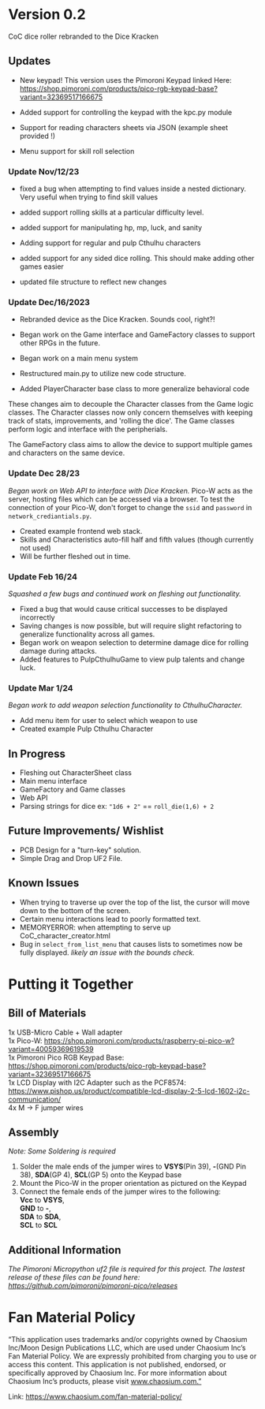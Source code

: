 # Version 0.2
CoC dice roller rebranded to the Dice Kracken

## Updates
- New keypad! This version uses the Pimoroni Keypad linked Here: https://shop.pimoroni.com/products/pico-rgb-keypad-base?variant=32369517166675
  
- Added support for controlling the keypad with the kpc.py module
- Support for reading characters sheets via JSON (example sheet provided !)
- Menu support for skill roll selection

### Update Nov/12/23

- fixed a bug when attempting to find values inside a nested dictionary. Very useful when trying to find skill values

- added support rolling skills at a particular difficulty level.

- added support for manipulating hp, mp, luck, and sanity

- Adding support for regular and pulp Cthulhu characters 

- added support for any sided dice rolling. This should make adding  other games easier

- updated file structure to reflect new changes

### Update Dec/16/2023

- Rebranded device as the Dice Kracken. Sounds cool, right?!

- Began work on the Game interface and GameFactory classes to support other RPGs in the future.

- Began work on a main menu system

- Restructured main.py to utilize new code structure.

- Added PlayerCharacter base class to more generalize behavioral code

These changes aim to decouple the Character classes from the Game logic classes. The Character classes now
only concern themselves with keeping track of stats, improvements, and 'rolling the dice'. The Game classes
perform logic and interface with the peripherials. 

The GameFactory class aims to allow the device to support multiple games and characters on the same device.

### Update Dec 28/23  
_Began work on Web API to interface with Dice Kracken._
Pico-W acts as the server, hosting files which can be accessed via a browser. 
To test the connection of your Pico-W, don't forget to change the ``ssid`` and ``password`` in ``network_crediantials.py``.
- Created example frontend web stack.
- Skills and Characteristics auto-fill half and fifth values (though currently not used)
- Will be further fleshed out in time.

### Update Feb 16/24
_Squashed a few bugs and continued work on fleshing out functionality._

- Fixed a bug that would cause critical successes to be displayed incorrectly
- Saving changes is now possible, but will require slight refactoring to generalize functionality across all games.
- Began work on weapon selection to determine damage dice for rolling damage during attacks.
- Added features to PulpCthulhuGame to view pulp talents and change luck.

### Update Mar 1/24
_Began work to add weapon selection functionality to CthulhuCharacter._

- Add menu item for user to select which weapon to use
- Created example Pulp Cthulhu Character

## In Progress
- Fleshing out CharacterSheet class
- Main menu interface
- GameFactory and Game classes
- Web API
- Parsing strings for dice ex: `"1d6 + 2"` == `roll_die(1,6) + 2`

## Future Improvements/ Wishlist
- PCB Design for a "turn-key" solution.
- Simple Drag and Drop UF2 File. 

## Known Issues
- When trying to traverse up over the top of the list, the cursor will move down to the bottom of the screen.
- Certain menu interactions lead to poorly formatted text.
- MEMORYERROR: when attempting to serve up CoC_character_creator.html
- Bug in `select_from_list_menu` that causes lists to sometimes now be fully displayed. _likely an issue with the bounds check._

# Putting it Together

## Bill of Materials
1x USB-Micro Cable + Wall adapter  
1x Pico-W: https://shop.pimoroni.com/products/raspberry-pi-pico-w?variant=40059369619539  
1x Pimoroni Pico RGB Keypad Base: https://shop.pimoroni.com/products/pico-rgb-keypad-base?variant=32369517166675  
1x LCD Display  with I2C Adapter such as the PCF8574: https://www.pishop.us/product/compatible-lcd-display-2-5-lcd-1602-i2c-communication/    
4x M -> F jumper wires  

## Assembly
_Note: Some Soldering is required_

1. Solder the male ends of the jumper wires to **VSYS**(Pin 39), **-**(GND Pin 38), **SDA**(GP 4), **SCL**(GP 5) onto the Keypad base
2. Mount the Pico-W in the proper orientation as pictured on the Keypad
3. Connect the female ends of the jumper wires to the following:  
   **Vcc** to **VSYS**,  
   **GND** to **-**,  
   **SDA** to **SDA**,  
   **SCL** to **SCL**  
        
## Additional Information
_The Pimoroni Micropython uf2 file is required for this project. The lastest release of these files can be found here: https://github.com/pimoroni/pimoroni-pico/releases_


# Fan Material Policy  
“This application uses trademarks and/or copyrights owned by Chaosium Inc/Moon Design Publications LLC, which are used under Chaosium Inc’s Fan Material Policy.
We are expressly prohibited from charging you to use or access this content. This application is not published, endorsed, or specifically approved by Chaosium Inc.
For more information about Chaosium Inc’s products, please visit www.chaosium.com.”

Link: https://www.chaosium.com/fan-material-policy/

